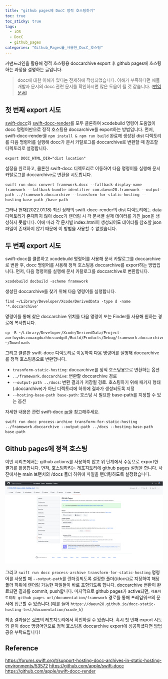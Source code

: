 ```yaml
---
title: "github pages에 DocC 정적 호스팅하기"
toc: true
toc_sticky: true
tags:
  - iOS
  - DocC
  - github_pages
categories: "Github_Pages를_사용한_DocC_호스팅"
---
```


커맨드라인을 활용해 정적 호스팅용 doccarchive export 후 github pages에 호스팅하는 과정을 설명하는 글입니다.

> docc에 대한 이해가 있다는 전제하에 작성되었습니다.
> 이해가 부족하다면 애플 개발자 문서의 docc 관련 문서를 확인하시면 많은 도움이 될 것 같습니다. ([번역 문서](https://add-kr.github.io/Xcode_k/documentation/xcode_k/))

## 첫 번째 export 시도

[swift-docc](https://github.com/apple/swift-docc)와 [swift-docc-render](https://github.com/apple/swift-docc-render)를 모두 클론하여 xcodebuild 명령어 도움없이 docc 명령어만으로 정적 호스팅용 doccarchive를 export하는 방법입니다. 먼저, swift-docc-render을 `npm install & npm run build` 완료해 생성된 dist 디렉토리를 다음 명령어를 실행해 docc가 문서 카탈로그를 doccarchive로 변환할 때 참조할 디렉토리로 설정합니다.

```
export DOCC_HTML_DIR="dist location"
```

설정을 완료하고, 클론한 swift-docc 디렉토리로 이동하여 다음 명령어를 실행해 문서 카탈로그를 doccarchive로 변환을 시도합니다. 

```
swift run docc convert framework.docc --fallback-display-name framework --fallback-bundle-identifier com.daeun28.framework --output-path ../framework.doccarchive --transform-for-static-hosting --hosting-base-path /base-path
```

그러나 현재(2022.01.18) 최신 상태의 swift-docc-render의 dist 디렉토리에는 data 디렉토리가 존재하지 않아 docc가 렌더링 시 각 문서별 실제 데이터를 가진 json을 생성하지 못합니다. 이에 따라 각 문서별 index.html이 생성되어도 데이터를 참조할 json 파일이 존재하지 않기 때문에 이 방법을 사용할 수 없었습니다.

## 두 번째 export 시도

swift-docc를 클론하고 xcodebuild 명령어를 사용해 문서 카탈로그를 doccarchive로 변환 후, docc 명령어를 사용해 정적 호스팅용 doccarchive를 export하는 방법입니다. 먼저, 다음 명령어를 실행해 문서 카탈로그를 doccarchive로 변환합니다.

```
xcodebuild docbuild -scheme framework
```

생성된 doccarchive를 찾기 위해 다음 명령어를 실행합니다.

```
find ~/Library/Developer/Xcode/DerivedData -type d -name '*.doccarchive'
```

명령어를 통해 찾은 doccarchive 위치를 다음 명령어 또는 Finder를 사용해 원하는 경로에 복사합니다.

```
cp -R ~/Library/Developer/Xcode/DerivedData/Project-aorfwyxbszouaxgduzhhcsuvdgdl/Build/Products/Debug/framework.doccarchive ~/Downloads
```

그리고 클론한 swift-docc 디렉토리로 이동하여 다음 명령어를 실행해 doccarchive를 정적 호스팅용으로 변환합니다.

- `trasnform-static-hosting`: doccarchive를 정적 호스팅용으로 변환하는 옵션
- `../framework.doccarchive`: 변환할 doccarchive 경로
- `--output-path ../docs`: 변환 결과가 저장될 경로. 호스팅하기 위해 패키지 형태(.doccarchive)가 아닌 디렉토리에 하위에 결과가 생성되도록 지정
- `--hosting-base-path base-path`: 호스팅 시 필요한 base-path를 지정할 수 있는 옵션

자세한 내용은 관련 swift-docc [pr](https://github.com/apple/swift-docc/pull/44)을 참고해주세요.

```
swift run docc process-archive transform-for-static-hosting ../framework.doccarchive --output-path ../docs --hosting-base-path base-path 
```

## Github pages에 정적 호스팅

이번 시리즈에서는 github actions를 사용하지 않고 위 단계에서 수동으로 export한 결과를 활용합니다. 먼저, 호스팅하려는 레포지토리에 github pages 설정을 합니다. 사진에서는 main 브랜치의 /docs 폴더 하위에 파일을 렌더링하도록 설정했습니다.

![Image 1](https://github.com/DAEUN28/DAEUN28.github.io/blob/master/images/2022-01-18-post31/1.png?raw=true)

그리고 `swift run docc process-archive transform-for-static-hosting` 명령어를 사용할 때 `--output-path`를 렌더링되도록 설정한 폴더(/docs)로 지정하여 해당 폴더 하위에 렌더링 가능한 파일들이 바로 포함되도록 합니다. doccarchive 변환이 완료되면 결과를 commit, push합니다. 마지막으로 github pages가 active되면, `레포지토리의 github pages url/documentation/framework` 경로를 통해 프레임워크의 문서에 접근할 수 있습니다.(예를 들어 `https://daeun28.github.io/docc-static-hosting-test/documentation/xcode_k`)

최종 결과물은 [링크](https://github.com/DAEUN28/docc-static-hosting-test)의 레포지토리에서 확인하실 수 있습니다. 혹시 첫 번째 export 시도와 같이 docc 명령어만으로 정적 호스팅용 doccarchive export에 성공하셨다면 방법 공유 부탁드립니다!

## Reference

https://forums.swift.org/t/support-hosting-docc-archives-in-static-hosting-environments/53572
https://github.com/apple/swift-docc
https://github.com/apple/swift-docc-render